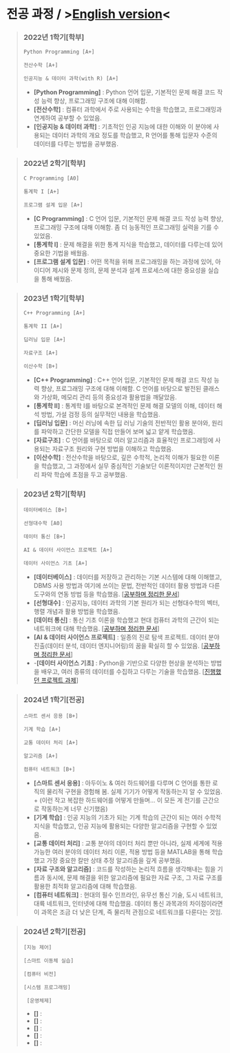 # 전공 과정 / >[English version](https://github.com/CharmStrange/CharmStrange/blob/main/Major.md)<
> ### 2022년 1학기[학부]
> ```
> Python Programming [A+]
>
> 전산수학 [A+]
>
> 인공지능 & 데이터 과학(with R) [A+]
> ```
> - **[Python Programming]** : Python 언어 입문, 기본적인 문제 해결 코드 작성 능력 향상, 프로그래밍 구조에 대해 이해함.
> - **[전산수학]** : 컴퓨터 과학에서 주로 사용되는 수학을 학습했고, 프로그래밍과 연계하여 공부할 수 있었음.
> - **[인공지능 & 데이터 과학]** : 기초적인 인공 지능에 대한 이해와 이 분야에 사용되는 데이터 과학의 개요 정도를 학습했고, R 언어를 통해 입문자 수준의 데이터를 다루는 방법을 공부했음.
  
> ### 2022년 2학기[학부]
> ```
> C Programming [A0]
>
> 통계학 I [A+]
>
> 프로그램 설계 입문 [A+]
> ```
> - **[C Programming]** : C 언어 입문, 기본적인 문제 해결 코드 작성 능력 향상, 프로그래밍 구조에 대해 이해함. 좀 더 능동적인 프로그래밍 실력을 기를 수 있었음.
> - **[통계학 I]** : 문제 해결을 위한 통계 지식을 학습했고, 데이터를 다루는데 있어 중요한 기법을 배웠음.
> - **[프로그램 설계 입문]** : 어떤 목적을 위해 프로그래밍을 하는 과정에 있어, 아이디어 제시와 문제 정의, 문제 분석과 설계 프로세스에 대한 중요성을 실습을 통해 배웠음.

> ### 2023년 1학기[학부]
> ```
> C++ Programming [A+]
>
> 통계학 II [A+]
>
> 딥러닝 입문 [A+]
>
> 자료구조 [A+]
>
> 이산수학 [B+]
> ```
> - **[C++ Programming]** : C++ 언어 입문, 기본적인 문제 해결 코드 작성 능력 향상, 프로그래밍 구조에 대해 이해함. C 언어를 바탕으로 발전된 클래스와 가상화, 메모리 관리 등의 중요성과 활용법을 깨달았음.
> - **[통계학 II]** : 통계학 I를 바탕으로 본격적인 문제 해결 모델의 이해, 데이터 해석 방법, 가설 검정 등의 실무적인 내용을 학습했음.
> - **[딥러닝 입문]** : 머신 러닝에 속한 딥 러닝 기술의 전반적인 활용 분야와, 원리를 파악하고 간단한 모델을 직접 만들어 보며 넓고 얕게 학습했음.
> - **[자료구조]** : C 언어를 바탕으로 여러 알고리즘과 효율적인 프로그래밍에 사용되는 자료구조 원리와 구현 방법을 이해하고 학습했음.
> - **[이산수학]** : 전산수학을 바탕으로, 깊은 수학적, 논리적 이해가 필요한 이론을 학습했고, 그 과정에서 실무 중심적인 기술보단 이론적이지만 근본적인 원리 파악 학습에 초점을 두고 공부했음.

> ### 2023년 2학기[학부]
> ```
> 데이터베이스 [B+]
>
> 선형대수학 [A0]
>
> 데이터 통신 [B+]
>
> AI & 데이터 사이언스 프로젝트 [A+]
>
> 데이터 사이언스 기초 [A+]
> ```
> - **[데이터베이스]** : 데이터를 저장하고 관리하는 기본 시스템에 대해 이해했고, DBMS 사용 방법과 여기에 쓰이는 문법, 전반적인 데이터 활용 방법과 다른 도구와의 연동 방법 등을 학습했음. [[공부하며 정리한 문서](https://github.com/CharmStrange/Study/issues/11)]
> - **[선형대수]** : 인공지능, 데이터 과학의 기본 원리가 되는 선형대수학의 벡터, 행렬 개념과 활용 방법을 학습했음.
> - **[데이터 통신]** : 통신 기초 이론을 학습했고 현대 컴퓨터 과학의 근간이 되는 네트워크에 대해 학습했음. [[공부하며 정리한 문서](https://github.com/CharmStrange/Study/issues/16)]
> - **[AI & 데이터 사이언스 프로젝트]** : 일종의 진로 탐색 프로젝트. 데이터 분야 진출(데이터 분석, 데이터 엔지니어링)의 꿈을 확실히 할 수 있었음. [[공부하며 정리한 문서](https://github.com/CharmStrange/Study/issues/17)]
> - -**[데이터 사이언스 기초]** : Python을 기반으로 다양한 현상을 분석하는 방법을 배우고, 여러 종류의 데이터를 수집하고 다루는 기술을 학습했음. [[진행했던 프로젝트 과제](https://github.com/CharmStrange/CoLab_data/tree/main/ipynb-majoring/DS)]

> ### 2024년 1학기[전공]
> ```
> 스마트 센서 응용 [B+]
>
> 기계 학습 [A+]
>
> 교통 데이터 처리 [A+]
>
> 알고리즘 [A+]
>
> 컴퓨터 네트워크 [B+]
> ```
> - **[스마트 센서 응용]** : 아두이노 & 여러 하드웨어를 다루며 C 언어를 통한 로직의 물리적 구현을 경험해 봄. 실제 기기가 어떻게 작동하는지 알 수 있었음. + (이런 작고 복잡한 하드웨어를 어떻게 만들며... 이 모든 게 전기를 근간으로 작동하는게 너무 신기했음)
> - **[기계 학습]** : 인공 지능의 기초가 되는 기계 학습의 근간이 되는 여러 수학적 지식을 학습했고, 인공 지능에 활용되는 다양한 알고리즘을 구현할 수 있었음.
> - **[교통 데이터 처리]** : 교통 분야의 데이터 처리 뿐만 아니라, 실제 세계에 적용 가능한 여러 분야의 데이터 처리 이론, 적용 방법 등을 MATLAB을 통해 학습했고 가장 중요한 칼만 상태 추정 알고리즘을 깊게 공부했음. 
> - **[자료 구조와 알고리즘]** : 코드를 작성하는 논리적 흐름을 생각해내는 힘을 기름과 동시에, 문제 해결을 위한 알고리즘에 필요한 자료 구조, 그 자료 구조를 활용한 최적화 알고리즘에 대해 학습했음.
> - **[컴퓨터 네트워크]** : 현대의 필수 인프라인, 유무선 통신 기술, 도시 네트워크, 대륙 네트워크, 인터넷에 대해 학습했음. 데이터 통신 과목과의 차이점이라면 이 과목은 조금 더 낮은 단계, 즉 물리적 관점으로 네트워크를 다룬다는 것임.

> ### 2024년 2학기[전공]
> ```
> [지능 제어]
>
> [스마트 이동체 실습]
>
> [컴퓨터 비전]
>
> [시스템 프로그래밍]
>
>  [운영체제]
> ```
> - **[]** : 
> - **[]** : 
> - **[]** : 
> - **[]** : 
> - **[]** : 
